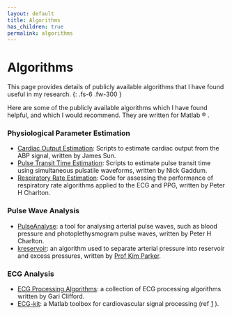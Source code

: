 ```yaml
---
layout: default
title: Algorithms
has_children: true
permalink: algorithms
---
```


# Algorithms

This page provides details of publicly available algorithms that I have found useful in my research.
{: .fs-6 .fw-300 }

Here are some of the publicly available algorithms which I have found helpful, and which I would recommend. They are written for Matlab &reg; .

### Physiological Parameter Estimation

* [Cardiac Output Estimation](https://www.physionet.org/physiotools/cardiac-output/): Scripts to estimate cardiac output from the ABP signal, written by James Sun.
* [Pulse Transit Time Estimation](http://uk.mathworks.com/matlabcentral/fileexchange/37746-ttalgorithm): Scripts to estimate pulse transit time using simultaneous pulsatile waveforms, written by Nick Gaddum.
* [Respiratory Rate Estimation](http://peterhcharlton.github.io/RRest/algorithms.html): Code for assessing the performance of respiratory rate algorithms applied to the ECG and PPG, written by Peter H Charlton.

### Pulse Wave Analysis

* [PulseAnalyse](https://peterhcharlton.github.io/pulse-analyse): a tool for analysing arterial pulse waves, such as blood pressure and photoplethysmogram pulse waves, written by Peter H Charlton.
* [kreservoir](http://www.bg.ic.ac.uk/research/k.parker/wave_intensity_web/kreservoir_v10.m): an algorithm used to separate arterial pressure into reservoir and excess pressures, written by [Prof Kim Parker](http://www.bg.ic.ac.uk/research/k.parker/).

### ECG Analysis

* [ECG Processing Algorithms](http://www.robots.ox.ac.uk/~gari/CODE/ECGtools/): a collection of ECG processing algorithms written by Gari Clifford.
* [ECG-kit](https://marianux.github.io/ecg-kit/): a Matlab toolbox for cardiovascular signal processing (ref [1](http://doi.org/10.5334/jors.86) ).